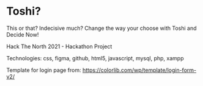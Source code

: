 # Toshi?

This or that? Indecisive much? Change the way your choose with Toshi and Decide Now!

Hack The North 2021 - Hackathon Project

Technologies: css, figma, github, html5, javascript, mysql, php, xampp

Template for login page from: https://colorlib.com/wp/template/login-form-v2/
